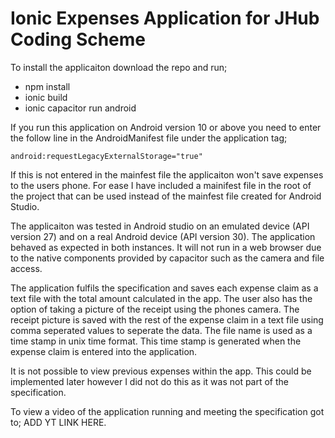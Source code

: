 # Ionic Expenses Application for JHub Coding Scheme
 
 To install the applicaiton download the repo and run;
 
  - npm install
  - ionic build
  - ionic capacitor run android

If you run this application on Android version 10 or above you need to enter the follow line in the AndroidManifest file under the application tag;

    android:requestLegacyExternalStorage="true"
    
If this is not entered in the mainfest file the applicaiton won't save expenses to the users phone. For ease I have included a mainifest file in the root of the project that can be used instead of the mainfest file created for Android Studio.

The applicaiton was tested in Android studio on an emulated device (API version 27) and on a real Android device (API version 30). The application behaved as expected in both instances. It will not run in a web browser due to the native components provided by capacitor such as the camera and file access.

The application fulfils the specification and saves each expense claim as a text file with the total amount calculated in the app. The user also has the option of taking a picture of the receipt using the phones camera. The receipt picture is saved with the rest of the expense claim in a text file using comma seperated values to seperate the data. The file name is used as a time stamp in unix time format. This time stamp is generated when the expense claim is entered into the application.

It is not possible to view previous expenses within the app. This could be implemented later however I did not do this as it was not part of the specification.

To view a video of the application running and meeting the specification got to; ADD YT LINK HERE.
